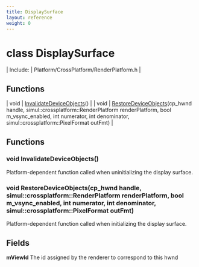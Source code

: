 ```yaml
---
title: DisplaySurface
layout: reference
weight: 0
---
```

class DisplaySurface
===

| Include: | Platform/CrossPlatform/RenderPlatform.h |



Functions
---

| void | [InvalidateDeviceObjects](#InvalidateDeviceObjects)() |
| void | [RestoreDeviceObjects](#RestoreDeviceObjects)(cp_hwnd handle, simul::crossplatform::RenderPlatform renderPlatform, bool m_vsync_enabled, int numerator, int denominator, simul::crossplatform::PixelFormat outFmt) |


Functions
---

### <a name="InvalidateDeviceObjects"/>void InvalidateDeviceObjects()
Platform-dependent function called when uninitializing the display surface.

### <a name="RestoreDeviceObjects"/>void RestoreDeviceObjects(cp_hwnd handle, simul::crossplatform::RenderPlatform renderPlatform, bool m_vsync_enabled, int numerator, int denominator, simul::crossplatform::PixelFormat outFmt)
Platform-dependent function called when initializing the display surface.

Fields
---

**mViewId**  The id assigned by the renderer to correspond to this hwnd
